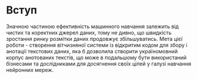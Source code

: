 # Вступ

Значною частиною ефективність машинного навчання залежить від чистих та коректних джерел даних, тому не дивно, що швидкість зростання ринку розмітки даних продовжує збільшуватись. Мета цієї роботи - створення вітчизняної системи із відкритим кодом для збору і анотації текстових даних, яка б дозволила створити україномовний корпус анотованих текстів, що може в подальшому бути використаний бізнесами та дослідниками для досягнення своїх цілей у галузі навчання нейронних мереж. 
